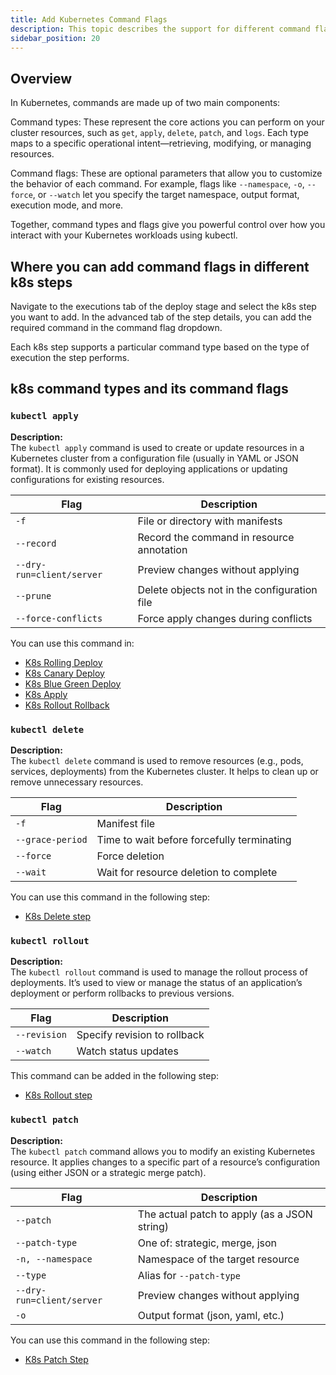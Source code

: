 ```yaml
---
title: Add Kubernetes Command Flags
description: This topic describes the support for different command flags in different K8s steps
sidebar_position: 20
---
```


## Overview

In Kubernetes, commands are made up of two main components:

Command types: These represent the core actions you can perform on your cluster resources, such as `get`, `apply`, `delete`, `patch`, and `logs`. Each type maps to a specific operational intent—retrieving, modifying, or managing resources.

Command flags: These are optional parameters that allow you to customize the behavior of each command. For example, flags like `--namespace`, `-o`, `--force`, or `--watch` let you specify the target namespace, output format, execution mode, and more.

Together, command types and flags give you powerful control over how you interact with your Kubernetes workloads using kubectl.

## Where you can add command flags in different k8s steps

Navigate to the executions tab of the deploy stage and select the k8s step you want to add.
In the advanced tab of the step details, you can add the required command in the command flag dropdown.

Each k8s step supports a particular command type based on the type of execution the step performs.

## k8s command types and its command flags 

### `kubectl apply`

**Description:**  
The `kubectl apply` command is used to create or update resources in a Kubernetes cluster from a configuration file (usually in YAML or JSON format). It is commonly used for deploying applications or updating configurations for existing resources.

| Flag                       | Description                                                   |
|----------------------------|---------------------------------------------------------------|
| `-f`                        | File or directory with manifests                              |
| `--record`                  | Record the command in resource annotation                     |
| `--dry-run=client/server`   | Preview changes without applying                              |
| `--prune`                   | Delete objects not in the configuration file                  |
| `--force-conflicts`         | Force apply changes during conflicts                           |

You can use this command in:
- [K8s Rolling Deploy](/docs/continuous-delivery/deploy-srv-diff-platforms/kubernetes/kubernetes-executions/create-a-kubernetes-rolling-deployment/)
- [K8s Canary Deploy](/docs/continuous-delivery/deploy-srv-diff-platforms/kubernetes/kubernetes-executions/create-a-kubernetes-canary-deployment/)
- [K8s Blue Green Deploy](/docs/continuous-delivery/deploy-srv-diff-platforms/kubernetes/kubernetes-executions/create-a-kubernetes-blue-green-deployment/)
- [K8s Apply](/docs/continuous-delivery/deploy-srv-diff-platforms/kubernetes/cd-k8s-ref/kubernetes-apply-step/)
- [K8s Rollout Rollback](/docs/continuous-delivery/deploy-srv-diff-platforms/kubernetes/cd-k8s-ref/kubernetes-rollout-step/)


### `kubectl delete`

**Description:**  
The `kubectl delete` command is used to remove resources (e.g., pods, services, deployments) from the Kubernetes cluster. It helps to clean up or remove unnecessary resources.

| Flag              | Description                                              |
|-------------------|----------------------------------------------------------|
| `-f`              | Manifest file                                            |
| `--grace-period`  | Time to wait before forcefully terminating               |
| `--force`         | Force deletion                                           |
| `--wait`          | Wait for resource deletion to complete                   |

You can use this command in the following step:
- [K8s Delete step](/docs/continuous-delivery/deploy-srv-diff-platforms/kubernetes/kubernetes-executions/delete-kubernetes-resources/)


### `kubectl rollout`

**Description:**  
The `kubectl rollout` command is used to manage the rollout process of deployments. It’s used to view or manage the status of an application’s deployment or perform rollbacks to previous versions.

| Flag          | Description                                         |
|---------------|-----------------------------------------------------|
| `--revision`  | Specify revision to rollback                        |
| `--watch`     | Watch status updates                                |

This command can be added in the following step:
- [K8s Rollout step](/docs/continuous-delivery/deploy-srv-diff-platforms/kubernetes/cd-k8s-ref/kubernetes-rollout-restart/)



### `kubectl patch`

**Description:**  
The `kubectl patch` command allows you to modify an existing Kubernetes resource. It applies changes to a specific part of a resource’s configuration (using either JSON or a strategic merge patch).

| Flag                       | Description                                                   |
|----------------------------|---------------------------------------------------------------|
| `--patch`                   | The actual patch to apply (as a JSON string)                  |
| `--patch-type`              | One of: strategic, merge, json                                |
| `-n, --namespace`           | Namespace of the target resource                              |
| `--type`                    | Alias for `--patch-type`                                      |
| `--dry-run=client/server`   | Preview changes without applying                              |
| `-o`                        | Output format (json, yaml, etc.)                              |

You can use this command in the following step:
- [K8s Patch Step](/docs/continuous-delivery/deploy-srv-diff-platforms/kubernetes/cd-k8s-ref/kubernetes-patch-step/)